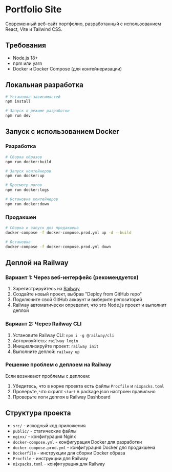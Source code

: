 # Portfolio Site

Современный веб-сайт портфолио, разработанный с использованием React, Vite и Tailwind CSS.

## Требования

- Node.js 18+
- npm или yarn
- Docker и Docker Compose (для контейнеризации)

## Локальная разработка

```bash
# Установка зависимостей
npm install

# Запуск в режиме разработки
npm run dev
```

## Запуск с использованием Docker

### Разработка

```bash
# Сборка образов
npm run docker:build

# Запуск контейнеров
npm run docker:up

# Просмотр логов
npm run docker:logs

# Остановка контейнеров
npm run docker:down
```

### Продакшен

```bash
# Сборка и запуск для продакшена
docker-compose -f docker-compose.prod.yml up -d --build

# Остановка
docker-compose -f docker-compose.prod.yml down
```

## Деплой на Railway

### Вариант 1: Через веб-интерфейс (рекомендуется)

1. Зарегистрируйтесь на [Railway](https://railway.app/)
2. Создайте новый проект, выбрав "Deploy from GitHub repo"
3. Подключите свой GitHub аккаунт и выберите репозиторий
4. Railway автоматически определит, что это Node.js проект и выполнит деплой

### Вариант 2: Через Railway CLI

1. Установите Railway CLI: `npm i -g @railway/cli`
2. Авторизуйтесь: `railway login`
3. Инициализируйте проект: `railway init`
4. Выполните деплой: `railway up`

### Решение проблем с деплоем на Railway

Если возникают проблемы с деплоем:

1. Убедитесь, что в корне проекта есть файлы `Procfile` и `nixpacks.toml`
2. Проверьте, что скрипт `start` в package.json настроен правильно
3. Проверьте логи деплоя в Railway Dashboard

## Структура проекта

- `src/` - исходный код приложения
- `public/` - статические файлы
- `nginx/` - конфигурация Nginx
- `docker-compose.yml` - конфигурация Docker для разработки
- `docker-compose.prod.yml` - конфигурация Docker для продакшена
- `Dockerfile` - инструкции для сборки Docker образа
- `Procfile` - инструкции для Railway
- `nixpacks.toml` - конфигурация для Railway
